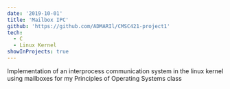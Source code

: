 ```yaml
---
date: '2019-10-01'
title: 'Mailbox IPC'
github: 'https://github.com/ADMARIl/CMSC421-project1'
tech:
  - C
  - Linux Kernel
showInProjects: true
---
```


Implementation of an interprocess communication system in the linux kernel using mailboxes for my Principles of Operating Systems class
